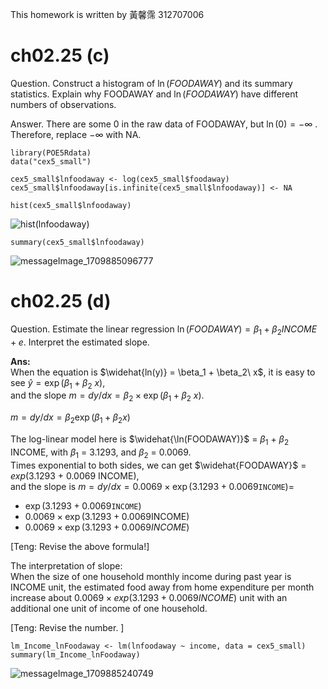 This homework is written by 黃馨霈 312707006

# ch02.25 (c)
Question. Construct a histogram of $\ln(FOODAWAY)$ and its summary statistics. Explain why FOODAWAY and $\ln(FOODAWAY)$ have different numbers of observations.  

Answer. There are some 0 in the raw data of FOODAWAY, but $\ln(0)= - \infty$ .  
Therefore, replace $- \infty$ with NA.  

```
library(POE5Rdata)
data("cex5_small")

cex5_small$lnfoodaway <- log(cex5_small$foodaway)
cex5_small$lnfoodaway[is.infinite(cex5_small$lnfoodaway)] <- NA

hist(cex5_small$lnfoodaway)
```
![hist(lnfoodaway)](https://github.com/HWTeng-Course/202402-Financial-Econometrics/assets/145751254/0275dba5-883a-4524-96bc-c41d60266323)

```{r}
summary(cex5_small$lnfoodaway)
```
![messageImage_1709885096777](https://github.com/HWTeng-Course/202402-Financial-Econometrics/assets/145751254/1da876c1-3b8a-46f3-b1c1-80c23d62e248)

# ch02.25 (d)

Question. Estimate the linear regression $\ln(FOODAWAY)=\beta_1 + \beta_2 INCOME+ e$. Interpret the estimated slope.  

**Ans:**\
When the equation is $\widehat{ln(y)} = \beta_1 + \beta_2\ x$, it is easy to see $\widehat{y} = \exp(\beta_1 + \beta_2\ x)$,  
and the slope $m = dy/dx = \beta_2 \times \exp(\beta_1 + \beta_2 \ x)$. 

$m=dy/dx=\beta_2\exp(\beta_1+\beta_2 x)$

The log-linear model here is $\widehat{\ln(FOODAWAY)}$ = $\beta_1$ + $\beta_2$ INCOME, with $\beta_1$ = 3.1293, and $\beta_2$ = 0.0069.  
Times exponential to both sides, we can get $\widehat{FOODAWAY}$ = $exp$(3.1293 + 0.0069 INCOME),  
and the slope is $m=dy/dx=0.0069\times \exp(3.1293+0.0069\texttt{INCOME})=$


- $\exp(3.1293+0.0069\texttt{INCOME})$
- $0.0069\times \exp(3.1293+0.0069\text{INCOME})$
- $0.0069\times \exp(3.1293+0.0069INCOME)$

[Teng: Revise the above formula!]




The interpretation of slope:  
When the size of one household monthly income during past year is INCOME unit, the estimated food away from home expenditure per month increase about $0.0069\times exp(3.1293+0.0069INCOME)$ unit with an additional one unit of income of one household.

[Teng: Revise the number. ]


```{r}
lm_Income_lnFoodaway <- lm(lnfoodaway ~ income, data = cex5_small)
summary(lm_Income_lnFoodaway)
```
![messageImage_1709885240749](https://github.com/HWTeng-Course/202402-Financial-Econometrics/assets/145751254/f51ad527-5861-4f7f-99d8-1f097c389cf0)

